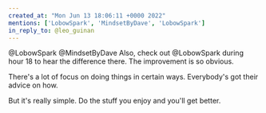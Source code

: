 ```yaml
---
created_at: "Mon Jun 13 18:06:11 +0000 2022"
mentions: ['LobowSpark', 'MindsetByDave', 'LobowSpark']
in_reply_to: @leo_guinan
---
```


@LobowSpark @MindsetByDave Also, check out @LobowSpark during hour 18 to hear the difference there. The improvement is so obvious.

There's a lot of focus on doing things in certain ways. Everybody's got their advice on how.

But it's really simple. Do the stuff you enjoy and you'll get better.